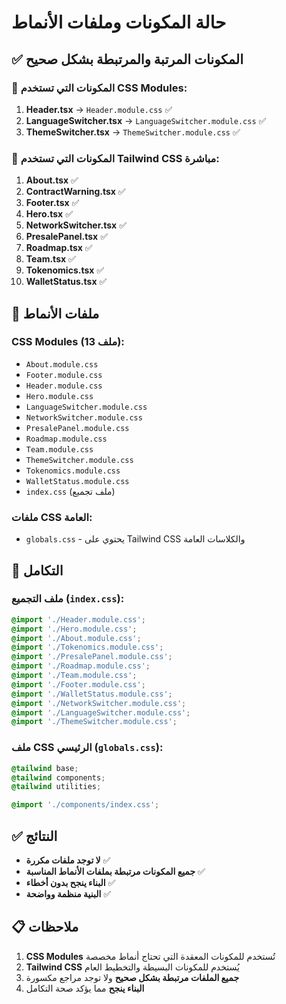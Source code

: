 # حالة المكونات وملفات الأنماط

## ✅ المكونات المرتبة والمرتبطة بشكل صحيح

### 🔧 المكونات التي تستخدم CSS Modules:
1. **Header.tsx** → `Header.module.css` ✅
2. **LanguageSwitcher.tsx** → `LanguageSwitcher.module.css` ✅  
3. **ThemeSwitcher.tsx** → `ThemeSwitcher.module.css` ✅

### 🎨 المكونات التي تستخدم Tailwind CSS مباشرة:
1. **About.tsx** ✅
2. **ContractWarning.tsx** ✅
3. **Footer.tsx** ✅
4. **Hero.tsx** ✅
5. **NetworkSwitcher.tsx** ✅
6. **PresalePanel.tsx** ✅
7. **Roadmap.tsx** ✅
8. **Team.tsx** ✅
9. **Tokenomics.tsx** ✅
10. **WalletStatus.tsx** ✅

## 📁 ملفات الأنماط

### CSS Modules (13 ملف):
- `About.module.css`
- `Footer.module.css`
- `Header.module.css`
- `Hero.module.css`
- `LanguageSwitcher.module.css`
- `NetworkSwitcher.module.css`
- `PresalePanel.module.css`
- `Roadmap.module.css`
- `Team.module.css`
- `ThemeSwitcher.module.css`
- `Tokenomics.module.css`
- `WalletStatus.module.css`
- `index.css` (ملف تجميع)

### ملفات CSS العامة:
- `globals.css` - يحتوي على Tailwind CSS والكلاسات العامة

## 🔗 التكامل

### ملف التجميع (`index.css`):
```css
@import './Header.module.css';
@import './Hero.module.css';
@import './About.module.css';
@import './Tokenomics.module.css';
@import './PresalePanel.module.css';
@import './Roadmap.module.css';
@import './Team.module.css';
@import './Footer.module.css';
@import './WalletStatus.module.css';
@import './NetworkSwitcher.module.css';
@import './LanguageSwitcher.module.css';
@import './ThemeSwitcher.module.css';
```

### ملف CSS الرئيسي (`globals.css`):
```css
@tailwind base;
@tailwind components;
@tailwind utilities;

@import './components/index.css';
```

## ✅ النتائج

- **لا توجد ملفات مكررة** ✅
- **جميع المكونات مرتبطة بملفات الأنماط المناسبة** ✅
- **البناء ينجح بدون أخطاء** ✅
- **البنية منظمة وواضحة** ✅

## 📋 ملاحظات

1. **CSS Modules** تُستخدم للمكونات المعقدة التي تحتاج أنماط مخصصة
2. **Tailwind CSS** يُستخدم للمكونات البسيطة والتخطيط العام
3. **جميع الملفات مرتبطة بشكل صحيح** ولا توجد مراجع مكسورة
4. **البناء ينجح** مما يؤكد صحة التكامل
